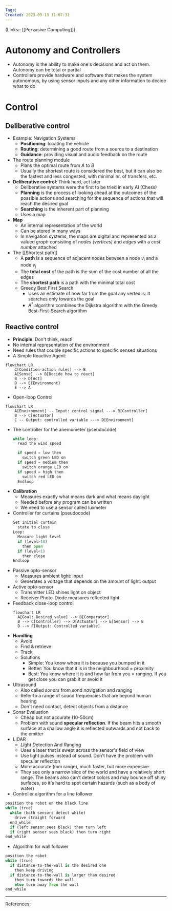 ```yaml
---
Tags: 
Created: 2023-09-13 11:07:31
---
```

(Links:: [[Pervasive Computing]])
# Autonomy and Controllers
- Autonomy is the ability to make one's decisions and act on them. Autonomy can be total or partial
- Controllers provide hardware and software that makes the system autonomous, by using sensor inputs and any other information to decide what to do
# Control
## Deliberative control
- Example: Navigation Systems
	- **Positioning**: locating the vehicle
	- **Routing**: determining a good route from a source to a destination
	- **Guidance**: providing visual and audio feedback on the route
- The route planning module
	- Plans the optimal route from $A$ to $B$ 
	- Usually the shortest route is considered the best, but it can also be the fastest and less congested, with minimal nr. of transfers, etc.
- **Deliberative control**: Think hard, act later
	- Deliberative systems were the first to be tried in early AI (Chess)
	- **Planning** is the process of looking ahead at the outcomes of the possible actions and searching for the sequence of actions that will reach the desired goal
	- **Searching** is the inherent part of planning 
	- Uses a map
- **Map**
	- An internal representation of the world
	- Can be stored in many ways
	- In navigation systems, the maps are digital and represented as a valued *graph* consisting of *nodes (vertices)* and *edges* with a *cost number* attached
- The [[Shortest path]]
	- A **path** is a sequence of adjacent nodes between a node $v_i$ and a node $v_j$
	- The **total cost** of the path is the sum of the cost number of all the edges
	- The **shortest path** is a path with the minimal total cost
	- Greedy Best First Search
		- Uses an estimate of how far from the goal any vertex is. It searches only towards the goal
		- $A^*$ algorithm combines the Dijkstra algorithm with the Greedy Best-First-Search algorithm
## Reactive control
- **Principle**: Don't think, react!
- No internal representation of the environment
- Need rules that couple specific actions to specific sensed situations
- A Simple Reactive Agent:
```mermaid
flowchart LR
	C[Condition-action rules] --> B
	A[Sense] --> B[Decide how to react]
	B --> D[Act]
	D --> E{Environment}
	E --> A
```
- Open-loop Control
```mermaid
flowchart LR
	A[Environment] -- Input: control signal ---> B[Controller]
	B --> C[Actuator]
	C -- Output: controlled variable ---> D[Environment]
```
- The controller for the anemometer (pseudocode)
  ```python
  while loop:
    read the wind speed

	if speed = low then
	  switch green LED on
	if speed = medium then
	  switch orange LED on
	if speed = high then
	  switch red LED on
	Endloop
  ```
- **Calibration**
	- Measures exactly what means dark and what means daylight
	- Needed before any program can be written
	- We need to use a sensor called luxmeter
- Controller for curtains (pseudocode)
  ```python
  Set initial curtain
    state to close
  Loop:
    Measure light level
    if (level>10)
      then open
    if (level<1)
      then close
  Endloop
  ```
- Passive opto-sensor
	- Measures ambient light: input
	- Generates a voltage that depends on the amount of light: output
- Active opto-sensor
	- Transmitter LED shines light on object
	- Receiver Photo-Diode measures reflected light
- Feedback close-loop control
  ```mermaid
  flowchart LR
    A[Goal: Desired value] --> B[Comparator]
    B --> C[Controller] --> D[Actuator] --> E[Sensor] --> B
    D --> F[Output: Controlled variable]
  ```
- **Handling**
	- Avoid
	- Find & retrieve
	- Track
	- Solutions
		- Simple: You know where it is because you bumped in it
		- Better: You know that it is in the neighbourhood = proximity
		- Best: You know where it is and how far from you = ranging. If you get close you can grab it or avoid it
- Ultrasound
	- Also called *sonars* from *so*nd *na*vigation and *r*anging
	- Refer to a range of sound frequencies that are beyond human hearing
	- Don't need contact, detect objects from a distance
- Sonar Evaluation
	- Cheap but not accurate (10-50cm)
	- Problem with sound **specular reflection**. If the beam hits a smooth surface at a shallow angle it is reflected outwards and not back to the emitter
- LIDAR
	- *LI*ght *D*etection *A*nd *R*anging
	- Uses a laser that is swept across the sensor's field of view
	- Use light pulses instead of sound. Don't have the problem with specular reflection
	- More accurate (mm range), much faster, but more expensive
	- They see only a narrow slice of the world and have a relatively short range. The beams also can't detect colors and may bounce off shiny surfaces, so it's hard to spot certain hazards (such as a body of water)
 - Controller algorithm for a line follower
```python
position the robot on the black line
while (true)
  while (both sensors detect white)
    drive straight forward
  end_while
  if (left sensor sees black) then turn left
  if (right sensor sees black) then turn right
end_while
```
- Algorithm for wall follower
```python
position the robot  
while (true)  
  if distance-to-the-wall is the desired one
    then keep driving  
  if distance-to-the-wall is larger than desired
	then turn towards the wall
    else turn away from the wall
end_while
```

---
References: